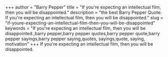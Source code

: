+++
author = "Barry Pepper"
title = "If you're expecting an intellectual film, then you will be disappointed."
description = "the best Barry Pepper Quote: If you're expecting an intellectual film, then you will be disappointed."
slug = "if-youre-expecting-an-intellectual-film-then-you-will-be-disappointed"
keywords = "If you're expecting an intellectual film, then you will be disappointed.,barry pepper,barry pepper quotes,barry pepper quote,barry pepper sayings,barry pepper saying,quotes, sayings,quote, saying, motivation"
+++
If you're expecting an intellectual film, then you will be disappointed.

